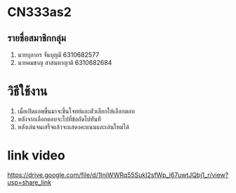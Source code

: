 # CN333as2

## รายชื่อสมาชิกกลุ่ม

1. นายบุลากร จั่นบุญมี 6310682577
2. นายคมชาญ สาสนทาญาติ 6310682684

# วิธีใช้งาน

1. เมื่อเปิดแอพขึ้นมาจะขึ้นโจทย์และตัวเลือกให้เลือกตอบ
2. หลังจากเลือกตอบจะไปที่ข้อถัดไปทันที
3. หลังเล่นจนเสร็จแล้วจะแสดงคะแนนและเล่นใหม่ได้

# link video
https://drive.google.com/file/d/1IniWWRq55SukI2sfWp_i67uwtJQbj1_r/view?usp=share_link
